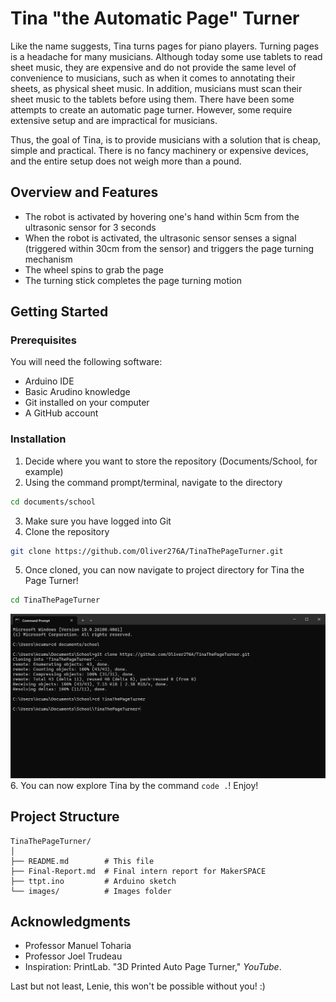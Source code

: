 # Tina "the Automatic Page" Turner

Like the name suggests, Tina turns pages for piano players. Turning pages is a headache for many musicians. Although today some use tablets to read sheet music, they are expensive and do not provide the same level of convenience to musicians, such as when it comes to annotating their sheets, as physical sheet music. In addition, musicians must scan their sheet music to the tablets before using them. There have been some attempts to create an automatic page turner. However, some require extensive setup and are impractical for musicians.

Thus, the goal of Tina, is to provide musicians with a solution that is cheap, simple and practical. There is no fancy machinery or expensive devices, and the entire setup does not weigh more than a pound.

## Overview and Features

- The robot is activated by hovering one's hand within 5cm from the ultrasonic sensor for 3 seconds
- When the robot is activated, the ultrasonic sensor senses a signal (triggered within 30cm from the sensor) and triggers the page turning mechanism
- The wheel spins to grab the page
- The turning stick completes the page turning motion

## Getting Started

### Prerequisites

You will need the following software:
- Arduino IDE
- Basic Arudino knowledge
- Git installed on your computer
- A GitHub account

### Installation

1. Decide where you want to store the repository (Documents/School, for example)
2. Using the command prompt/terminal, navigate to the directory
```bash
cd documents/school
```
3. Make sure you have logged into Git
4. Clone the repository
```bash
git clone https://github.com/Oliver276A/TinaThePageTurner.git
```
5. Once cloned, you can now navigate to project directory for Tina the Page Turner!
```bash
cd TinaThePageTurner
```
![Installation Screenshot](/images/inst.png)
6. You can now explore Tina by the command `code .`! Enjoy!

## Project Structure

```
TinaThePageTurner/
│
├── README.md        # This file
├── Final-Report.md  # Final intern report for MakerSPACE
├── ttpt.ino         # Arduino sketch
└── images/          # Images folder

```

## Acknowledgments

- Professor Manuel Toharia
- Professor Joel Trudeau
- Inspiration: PrintLab. "3D Printed Auto Page Turner," *YouTube*.

Last but not least, Lenie, this won't be possible without you! :)